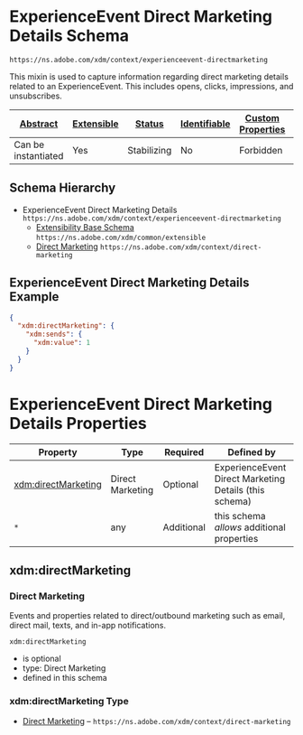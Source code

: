 
# ExperienceEvent Direct Marketing Details Schema

```
https://ns.adobe.com/xdm/context/experienceevent-directmarketing
```

This mixin is used to capture information regarding direct marketing details related to an ExperienceEvent. This includes opens, clicks, impressions, and unsubscribes.

| [Abstract](../../abstract.md) | [Extensible](../../extensions.md) | [Status](../../status.md) | [Identifiable](../../id.md) | [Custom Properties](../../extensions.md) | [Additional Properties](../../extensions.md) | Defined In |
|-------------------------------|-----------------------------------|---------------------------|-----------------------------|------------------------------------------|----------------------------------------------|------------|
| Can be instantiated | Yes | Stabilizing | No | Forbidden | Permitted | [context/experienceevent-directmarketing.schema.json](context/experienceevent-directmarketing.schema.json) |
## Schema Hierarchy

* ExperienceEvent Direct Marketing Details `https://ns.adobe.com/xdm/context/experienceevent-directmarketing`
  * [Extensibility Base Schema](../common/extensible.schema.md) `https://ns.adobe.com/xdm/common/extensible`
  * [Direct Marketing](direct-marketing.schema.md) `https://ns.adobe.com/xdm/context/direct-marketing`


## ExperienceEvent Direct Marketing Details Example
```json
{
  "xdm:directMarketing": {
    "xdm:sends": {
      "xdm:value": 1
    }
  }
}
```

# ExperienceEvent Direct Marketing Details Properties

| Property | Type | Required | Defined by |
|----------|------|----------|------------|
| [xdm:directMarketing](#xdmdirectmarketing) | Direct Marketing | Optional | ExperienceEvent Direct Marketing Details (this schema) |
| `*` | any | Additional | this schema *allows* additional properties |

## xdm:directMarketing
### Direct Marketing

Events and properties related to direct/outbound marketing such as email, direct mail, texts, and in-app notifications.

`xdm:directMarketing`
* is optional
* type: Direct Marketing
* defined in this schema

### xdm:directMarketing Type


* [Direct Marketing](direct-marketing.schema.md) – `https://ns.adobe.com/xdm/context/direct-marketing`




